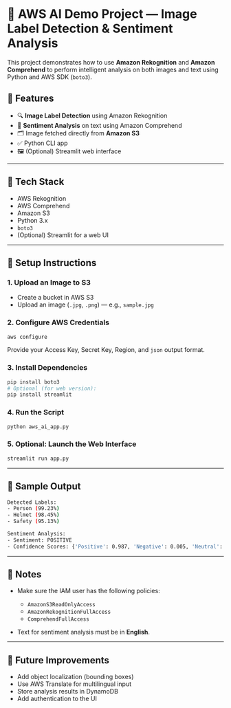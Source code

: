 
# 🧠 AWS AI Demo Project — Image Label Detection & Sentiment Analysis

This project demonstrates how to use **Amazon Rekognition** and **Amazon Comprehend** to perform intelligent analysis on both images and text using Python and AWS SDK (`boto3`).

## 🚀 Features

- 🔍 **Image Label Detection** using Amazon Rekognition
- 💬 **Sentiment Analysis** on text using Amazon Comprehend
- 🗂️ Image fetched directly from **Amazon S3**
- ✅ Python CLI app
- 🖼️ (Optional) Streamlit web interface

---

## 🧰 Tech Stack

- AWS Rekognition
- AWS Comprehend
- Amazon S3
- Python 3.x
- `boto3`
- (Optional) Streamlit for a web UI

---

## 🔧 Setup Instructions

### 1. Upload an Image to S3
- Create a bucket in AWS S3
- Upload an image (`.jpg`, `.png`) — e.g., `sample.jpg`

### 2. Configure AWS Credentials
```bash
aws configure
````

Provide your Access Key, Secret Key, Region, and `json` output format.

### 3. Install Dependencies

```bash
pip install boto3
# Optional (for web version):
pip install streamlit
```

### 4. Run the Script

```bash
python aws_ai_app.py
```

### 5. Optional: Launch the Web Interface

```bash
streamlit run app.py
```

---

## 🧠 Sample Output

```bash
Detected Labels:
- Person (99.23%)
- Helmet (98.45%)
- Safety (95.13%)

Sentiment Analysis:
- Sentiment: POSITIVE
- Confidence Scores: {'Positive': 0.987, 'Negative': 0.005, 'Neutral': 0.007, 'Mixed': 0.001}
```

---

## 📌 Notes

* Make sure the IAM user has the following policies:

  * `AmazonS3ReadOnlyAccess`
  * `AmazonRekognitionFullAccess`
  * `ComprehendFullAccess`
* Text for sentiment analysis must be in **English**.

---

## 🌟 Future Improvements

* Add object localization (bounding boxes)
* Use AWS Translate for multilingual input
* Store analysis results in DynamoDB
* Add authentication to the UI


